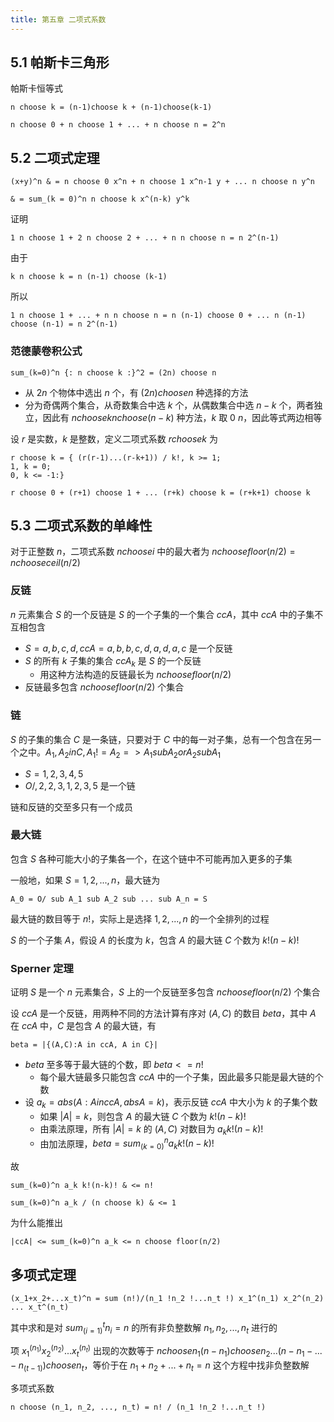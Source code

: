 ```yaml
---
title: 第五章 二项式系数
---
```


## 5.1 帕斯卡三角形

帕斯卡恒等式

```am
n choose k = (n-1)choose k + (n-1)choose(k-1)
```

```am
n choose 0 + n choose 1 + ... + n choose n = 2^n
```

## 5.2 二项式定理

```am
(x+y)^n & = n choose 0 x^n + n choose 1 x^n-1 y + ... n choose n y^n

& = sum_(k = 0)^n n choose k x^(n-k) y^k
```

证明
```am
1 n choose 1 + 2 n choose 2 + ... + n n choose n = n 2^(n-1)
```

由于

```am
k n choose k = n (n-1) choose (k-1)
```

所以

```am
1 n choose 1 + ... + n n choose n = n (n-1) choose 0 + ... n (n-1) choose (n-1) = n 2^(n-1)
```

### 范德蒙卷积公式

```am
sum_(k=0)^n {: n choose k :}^2 = (2n) choose n
```

- 从 $2n$ 个物体中选出 $n$ 个，有 $(2n)choose n$ 种选择的方法
- 分为奇偶两个集合，从奇数集合中选 $k$ 个，从偶数集合中选 $n-k$ 个，两者独立，因此有 $n choose k n choose(n-k)$ 种方法，$k$ 取 $0~n$，因此等式两边相等

设 $r$ 是实数，$k$ 是整数，定义二项式系数 $r choose k$ 为

```am
r choose k = { (r(r-1)...(r-k+1)) / k!, k >= 1;
1, k = 0;
0, k <= -1:}
```

```am
r choose 0 + (r+1) choose 1 + ... (r+k) choose k = (r+k+1) choose k
```

## 5.3 二项式系数的单峰性

对于正整数 $n$，二项式系数 $n choose i$ 中的最大者为 $n choose floor(n/2) = n choose ceil(n/2)$

### 反链

$n$ 元素集合 $S$ 的一个反链是 $S$ 的一个子集的一个集合 $cc A$，其中 $ccA$ 中的子集不互相包含

- $S ={a,b,c,d}, ccA = {{a,b},{b,c,d},{a,d},{a,c}}$ 是一个反链
- $S$ 的所有 $k$ 子集的集合 $ccA_k$ 是 $S$ 的一个反链
	- 用这种方法构造的反链最长为 $n choose floor(n/2)$ 
- 反链最多包含 $n choose floor(n/2)$ 个集合

### 链

$S$ 的子集的集合 $C$ 是一条链，只要对于 $C$ 中的每一对子集，总有一个包含在另一个之中。$A_1, A_2 in C, A_1 != A_2 => A_1 sub A_2 or A_2 sub A_1$

- $S ={1,2,3,4,5}$
- ${O/, {2}, {2,3}, {1,2,3,5}}$ 是一个链

链和反链的交至多只有一个成员

### 最大链

包含 $S$ 各种可能大小的子集各一个，在这个链中不可能再加入更多的子集

一般地，如果 $S ={1,2,...,n}$，最大链为

```am
A_0 = O/ sub A_1 sub A_2 sub ... sub A_n = S
```

最大链的数目等于 $n!$，实际上是选择 ${1,2,...,n}$ 的一个全排列的过程

$S$ 的一个子集 $A$，假设 $A$ 的长度为 $k$，包含 $A$ 的最大链 $C$ 个数为 $k!(n-k)!$

### Sperner 定理

证明 $S$ 是一个 $n$ 元素集合，$S$ 上的一个反链至多包含 $n choose floor(n/2)$ 个集合

设 $ccA$ 是一个反链，用两种不同的方法计算有序对 $(A,C)$ 的数目 $beta$，其中 $A$ 在 $ccA$ 中，$C$ 是包含 $A$ 的最大链，有

```am
beta = |{(A,C):A in ccA, A in C}|
```

- $beta$ 至多等于最大链的个数，即 $beta <= n!$
	- 每个最大链最多只能包含 $ccA$ 中的一个子集，因此最多只能是最大链的个数
- 设 $a_k=abs({A:A in ccA, absA=k})$，表示反链 $ccA$ 中大小为 $k$ 的子集个数
	- 如果 $|A| =k$，则包含 $A$ 的最大链 $C$ 个数为 $k!(n-k)!$
	- 由乘法原理，所有 $|A| = k$ 的 $(A,C)$ 对数目为 $a_k k!(n-k)!$
	- 由加法原理，$beta=sum_(k=0)^n a_k k!(n-k)!$

故

```am
sum_(k=0)^n a_k k!(n-k)! & <= n!

sum_(k=0)^n a_k / (n choose k) & <= 1
```

为什么能推出

```am
|ccA| <= sum_(k=0)^n a_k <= n choose floor(n/2)
```

## 多项式定理

```am
(x_1+x_2+...x_t)^n = sum (n!)/(n_1 !n_2 !...n_t !) x_1^(n_1) x_2^(n_2) ... x_t^(n_t)
```

其中求和是对 $sum_(i=1)^t n_i = n$ 的所有非负整数解 $n_1,n_2,...,n_t$ 进行的

项 $x_1^(n_1) x_2^(n_2) ... x_t^(n_t)$ 出现的次数等于 $n choose n_1 (n-n_1)choose n_2 ... (n-n_1-...-n_(t-1)) choose n_t$，等价于在 $n_1+n_2+...+n_t=n$ 这个方程中找非负整数解

多项式系数

```am
n choose (n_1, n_2, ..., n_t) = n! / (n_1 !n_2 !...n_t !)
```

